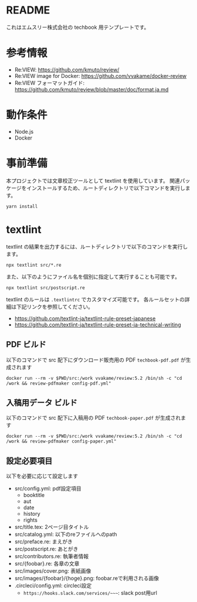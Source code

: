 # README

これはエムスリー株式会社の techbook 用テンプレートです。

# 参考情報

- Re:VIEW: https://github.com/kmuto/review/
- Re:VIEW image for Docker: https://github.com/vvakame/docker-review
- Re:VIEW フォーマットガイド: https://github.com/kmuto/review/blob/master/doc/format.ja.md

# 動作条件

- Node.js
- Docker

# 事前準備

本プロジェクトでは文章校正ツールとして textlint を使用しています。
関連パッケージをインストールするため、ルートディレクトリで以下コマンドを実行します。

```
yarn install
```

# textlint

textlint の結果を出力するには、ルートディレクトリで以下のコマンドを実行します。

```
npx textlint src/*.re
```

また、以下のようにファイル名を個別に指定して実行することも可能です。

```
npx textlint src/postscript.re
```

textlint のルールは `.textlintrc` でカスタマイズ可能です。
各ルールセットの詳細は下記リンクを参照してください。

- https://github.com/textlint-ja/textlint-rule-preset-japanese
- https://github.com/textlint-ja/textlint-rule-preset-ja-technical-writing

## PDF ビルド

以下のコマンドで src 配下にダウンロード販売用の PDF `techbook-pdf.pdf` が生成されます

```
docker run --rm -v $PWD/src:/work vvakame/review:5.2 /bin/sh -c "cd /work && review-pdfmaker config-pdf.yml"
```

## 入稿用データ ビルド

以下のコマンドで src 配下に入稿用の PDF `techbook-paper.pdf` が生成されます

```
docker run --rm -v $PWD/src:/work vvakame/review:5.2 /bin/sh -c "cd /work && review-pdfmaker config-paper.yml"
```


## 設定必要項目

以下を必要に応じて設定します

 - src/config.yml: pdf設定項目
    - booktitle
    - aut
    - date
    - history
    - rights
 - src/title.tex: 2ページ目タイトル
 - src/catalog.yml: 以下のreファイルへのpath
 - src/preface.re: まえがき
 - src/postscript.re: あとがき
 - src/contributors.re: 執筆者情報
 - src/{foobar}.re: 各章の文章
 - src/images/cover.png: 表紙画像
 - src/images/{foobar}/{hoge}.png: foobar.reで利用される画像
 - .circleci/config.yml: circleci設定
    - `https://hooks.slack.com/services/~~~`: slack post用url
